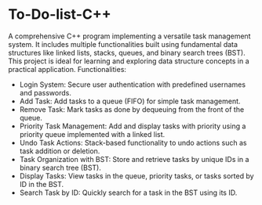 # To-Do-list-C++
A comprehensive C++ program implementing a versatile task management system. It includes multiple functionalities built using fundamental data structures like linked lists, stacks, queues, and binary search trees (BST). This project is ideal for learning and exploring data structure concepts in a practical application.
Functionalities:
- Login System: Secure user authentication with predefined usernames and passwords.
- Add Task: Add tasks to a queue (FIFO) for simple task management.
- Remove Task: Mark tasks as done by dequeuing from the front of the queue.
- Priority Task Management: Add and display tasks with priority using a priority queue implemented with a linked list.
- Undo Task Actions: Stack-based functionality to undo actions such as task addition or deletion.
- Task Organization with BST: Store and retrieve tasks by unique IDs in a binary search tree (BST).
- Display Tasks: View tasks in the queue, priority tasks, or tasks sorted by ID in the BST.
- Search Task by ID: Quickly search for a task in the BST using its ID.

